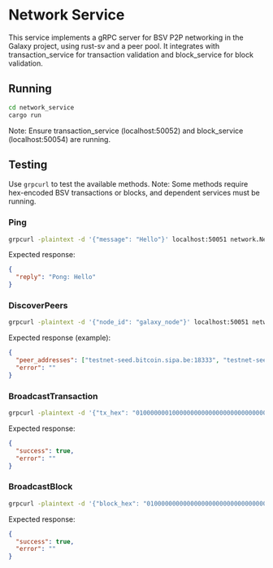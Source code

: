 # Network Service

This service implements a gRPC server for BSV P2P networking in the Galaxy project, using rust-sv and a peer pool. It integrates with transaction_service for transaction validation and block_service for block validation.

## Running
```bash
cd network_service
cargo run
```
Note: Ensure transaction_service (localhost:50052) and block_service (localhost:50054) are running.

## Testing
Use `grpcurl` to test the available methods. Note: Some methods require hex-encoded BSV transactions or blocks, and dependent services must be running.

### Ping
```bash
grpcurl -plaintext -d '{"message": "Hello"}' localhost:50051 network.Network/Ping
```
Expected response:
```json
{
  "reply": "Pong: Hello"
}
```

### DiscoverPeers
```bash
grpcurl -plaintext -d '{"node_id": "galaxy_node"}' localhost:50051 network.Network/DiscoverPeers
```
Expected response (example):
```json
{
  "peer_addresses": ["testnet-seed.bitcoin.sipa.be:18333", "testnet-seed.bsv.io:18333"],
  "error": ""
}
```

### BroadcastTransaction
```bash
grpcurl -plaintext -d '{"tx_hex": "01000000010000000000000000000000000000000000000000000000000000000000000000ffffffff0100ffffffff0100ffffffff"}' localhost:50051 network.Network/BroadcastTransaction
```
Expected response:
```json
{
  "success": true,
  "error": ""
}
```

### BroadcastBlock
```bash
grpcurl -plaintext -d '{"block_hex": "01000000000000000000000000000000000000000000000000000000000000000000000000000000000000000000000000000000000000000000000000000000000000000000ffffffff"}' localhost:50051 network.Network/BroadcastBlock
```
Expected response:
```json
{
  "success": true,
  "error": ""
}
```
